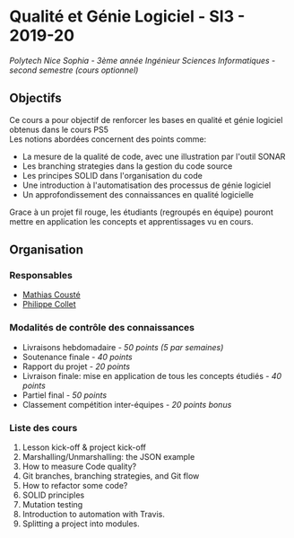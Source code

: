 
# Qualité et Génie Logiciel - SI3 - 2019-20

*Polytech Nice Sophia - 3ème année Ingénieur Sciences Informatiques - second semestre (cours optionnel)*

## Objectifs
Ce cours a pour objectif de renforcer les bases en qualité et génie logiciel obtenus dans le cours PS5  
Les notions abordées concernent des points comme:

 - La mesure de la qualité de code, avec une illustration par l'outil SONAR
 - Les branching strategies dans la gestion du code source
 - Les principes SOLID dans l'organisation du code
 - Une introduction à l'automatisation des processus de génie logiciel
 - Un approfondissement des connaissances en qualité logicielle

Grace à un projet fil rouge, les étudiants (regroupés en équipe) pouront mettre en application les concepts et apprentissages vu en cours.

## Organisation

### Responsables
 - [Mathias Cousté](mailto:Mathias.Couste@univ-cotedazur.fr)
 - [Philippe Collet](mailto:Philippe.Collet@univ-cotedazur.fr)

### Modalités de contrôle des connaissances
 - Livraisons hebdomadaire *- 50 points (5 par semaines)*
 - Soutenance finale *- 40 points*
 - Rapport du projet *- 20 points*
 - Livraison finale: mise en application de tous les concepts étudiés *- 40 points*
 - Partiel final *- 50 points*
 - Classement compétition inter-équipes *- 20 points bonus*

### Liste des cours
 1. Lesson kick-off & project kick-off
 2. Marshalling/Unmarshalling: the JSON example
 3. How to measure Code quality?
 4. Git branches, branching strategies, and Git flow
 5. How to refactor some code?
 6. SOLID principles
 7. Mutation testing
 8. Introduction to automation with Travis.
 9. Splitting a project into modules.
